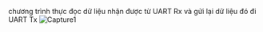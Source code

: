chương trình thực đọc dữ liệu nhận được từ UART Rx và gửi lại dữ liệu đó đi UART Tx
![Capture1](https://github.com/user-attachments/assets/f923a16d-ae13-44ec-bf07-e744766aa4bd)
